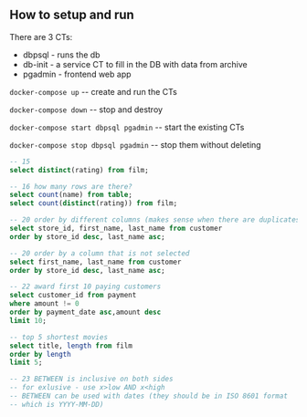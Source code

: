 ## How to setup and run

There are 3 CTs:
* dbpsql - runs the db
* db-init - a service CT to fill in the DB with data from archive
* pgadmin - frontend web app


`docker-compose up` -- create and run the CTs

`docker-compose down` -- stop and destroy

`docker-compose start dbpsql pgadmin` -- start the existing CTs

`docker-compose stop dbpsql pgadmin` -- stop them without deleting


```sql
-- 15
select distinct(rating) from film;

-- 16 how many rows are there?
select count(name) from table;
select count(distinct(rating)) from film;

-- 20 order by different columns (makes sense when there are duplicates) in different orders
select store_id, first_name, last_name from customer
order by store_id desc, last_name asc;

-- 20 order by a column that is not selected
select first_name, last_name from customer
order by store_id desc, last_name asc;

-- 22 award first 10 paying customers
select customer_id from payment
where amount != 0
order by payment_date asc,amount desc
limit 10;

-- top 5 shortest movies
select title, length from film
order by length
limit 5;

-- 23 BETWEEN is inclusive on both sides
-- for exlusive - use x>low AND x<high
-- BETWEEN can be used with dates (they should be in ISO 8601 format
-- which is YYYY-MM-DD)

```